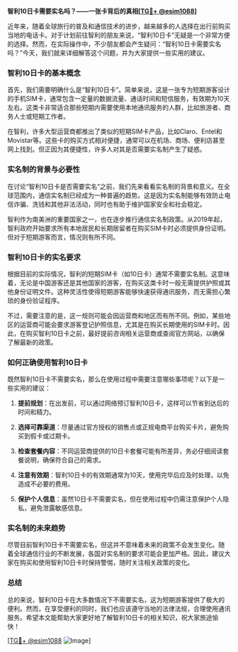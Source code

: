 **智利10日卡需要实名吗？——一张卡背后的真相[[TG💪+ @esim1088](https://t.me/s/esim1088)]**

近年来，随着全球旅行的普及和通信技术的进步，越来越多的人选择在出行前购买当地的电话卡。对于计划前往智利的朋友来说，“智利10日卡”无疑是一个非常方便的选择。然而，在实际操作中，不少朋友都会产生疑问：“智利10日卡需要实名吗？”今天，我们就来详细解答这个问题，并为大家提供一些实用的建议。

### 智利10日卡的基本概念

首先，我们需要明确什么是“智利10日卡”。简单来说，这是一张专为短期游客设计的手机SIM卡，通常包含一定量的数据流量、通话时间和短信服务，有效期为10天左右。这类卡非常适合那些短期内需要使用本地通讯服务的人群，比如旅游者、商务人士或短期工作者。

在智利，许多大型运营商都推出了类似的短期SIM卡产品，比如Claro、Entel和Movistar等。这些卡的购买方式相对便捷，通常可以在机场、商场、便利店甚至网上找到。但正因为其便捷性，许多人对其是否需要实名制产生了疑惑。

### 实名制的背景与必要性

在讨论“智利10日卡是否需要实名”之前，我们先来看看实名制的背景和意义。在全球范围内，通信实名制已经成为一种普遍的趋势。这是因为实名制能够有效防止电信诈骗、洗钱和其他非法活动，同时也有助于维护国家安全和社会稳定。

智利作为南美洲的重要国家之一，也在逐步推行通信实名制政策。从2019年起，智利政府开始要求所有本地居民和长期居留者在购买SIM卡时必须提供身份证明。但对于短期游客而言，情况则有所不同。

### 智利10日卡的实名要求

根据目前的实际情况，智利的短期SIM卡（如10日卡）通常不需要实名制。这意味着，无论是中国游客还是其他国家的游客，在购买这类卡时一般无需提供护照或其他身份证明文件。这种灵活性使得短期游客能够快速获得通讯服务，而无需担心繁琐的身份验证程序。

不过，需要注意的是，这一规则可能会因运营商和地区而有所不同。例如，某些地区的运营商可能会要求游客登记护照信息，尤其是在购买长期使用的SIM卡时。因此，在购买智利10日卡之前，最好提前咨询相关运营商或查阅官方网站，以确保了解最新的政策。

### 如何正确使用智利10日卡

既然智利10日卡不需要实名，那么在使用过程中需要注意哪些事项呢？以下是一些实用的建议：

1. **提前规划**：在出发前，可以通过网络预订智利10日卡，这样可以节省到达后的时间和精力。
   
2. **选择可靠渠道**：尽量通过官方授权的销售点或正规电商平台购买卡片，避免购买到假卡或过期卡。

3. **检查套餐内容**：不同运营商提供的10日卡套餐可能有所差异，务必仔细阅读套餐说明，确保符合自己的需求。

4. **注意有效期**：智利10日卡的有效期通常为10天，使用完毕后应及时处理，以免造成不必要的费用。

5. **保护个人信息**：虽然10日卡不需要实名，但在使用过程中仍需注意保护个人隐私，避免泄露敏感信息。

### 实名制的未来趋势

尽管目前智利10日卡不需要实名，但这并不意味着未来的政策不会发生变化。随着全球通信行业的不断发展，各国对实名制的要求可能会更加严格。因此，建议大家在购买和使用智利10日卡时保持警惕，随时关注相关政策的变化。

### 总结

总的来说，智利10日卡在大多数情况下不需要实名，这为短期游客提供了极大的便利。然而，在享受便利的同时，我们也应该遵守当地的法律法规，合理使用通讯服务。希望本文能帮助大家更好地了解智利10日卡的相关知识，祝大家旅途愉快！

[[TG💪+ @esim1088](https://t.me/s/esim1088) ![Image](https://i.postimg.cc/4NQfJmqS/Snipaste-2025-05-13-00-14-12.png)]